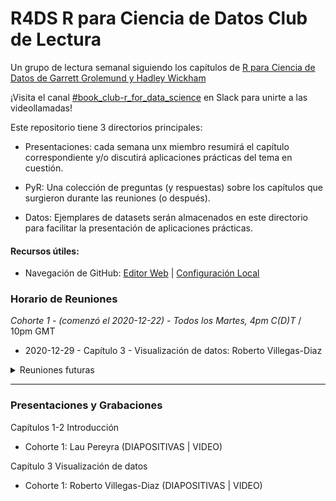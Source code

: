 # R4DS R para Ciencia de Datos Club de Lectura

Un grupo de lectura semanal siguiendo los capítulos de [R para Ciencia de Datos de Garrett Grolemund y Hadley Wickham](https://es.r4ds.hadley.nz/)

¡Visita el canal [#book_club-r_for_data_science](https://r4ds.io/join) en Slack para unirte a las videollamadas! 

Este repositorio tiene 3 directorios principales:

- Presentaciones: cada semana unx miembro resumirá el capítulo correspondiente y/o discutirá aplicaciones prácticas del tema en cuestión.

- PyR: Una colección de preguntas (y respuestas) sobre los capítulos que surgieron durante las reuniones (o después).

- Datos: Ejemplares de datasets serán almacenados en este directorio para facilitar la presentación de aplicaciones prácticas.


#### Recursos útiles: 
- Navegación de GitHub: [Editor Web](https://youtu.be/d41oc2OMAuI) | [Configuración Local](https://www.youtube.com/watch?v=hNUNPkoledI)

### Horario de Reuniones

*Cohorte 1 - (comenzó el 2020-12-22) - Todos los Martes, 4pm C(D)T* / 10pm GMT

- 2020-12-29 - Capítulo 3 - Visualización de datos: Roberto Villegas-Diaz

<details>
  <summary> Reuniones futuras </summary>

- 2020-01-05 - Capítulo 4 - Flujo de trabajo: conocimientos básicos
- 2020-01-12 - Capítulo 5 - Transformación de datos
- 2020-01-19 - Capítulo 6 - Flujo de trabajo: Scripts
- 2020-01-26 - Capítulo 7 - Análisis exploratorio de datos (EDA)

</details>
<hr>

### Presentaciones y Grabaciones

Capítulos 1-2 Introducción 

- Cohorte 1: Lau Pereyra (DIAPOSITIVAS | VIDEO)

Capítulo 3  Visualización de datos

- Cohorte 1: Roberto Villegas-Diaz (DIAPOSITIVAS | VIDEO)
